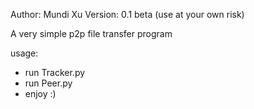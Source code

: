 Author: Mundi Xu 
Version: 0.1 beta (use at your own risk)

A very simple p2p file transfer program 

usage:
+ run Tracker.py 
+ run Peer.py 
+ enjoy :)